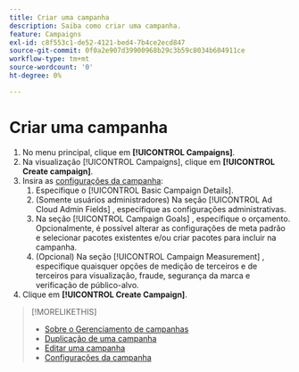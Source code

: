 ```yaml
---
title: Criar uma campanha
description: Saiba como criar uma campanha.
feature: Campaigns
exl-id: c8f553c1-de52-4121-bed4-7b4ce2ecd847
source-git-commit: 0f0a2e907d39900968b29c3b59c8034b604911ce
workflow-type: tm+mt
source-wordcount: '0'
ht-degree: 0%

---
```


# Criar uma campanha

1. No menu principal, clique em **[!UICONTROL Campaigns]**.
1. Na visualização [!UICONTROL Campaigns], clique em **[!UICONTROL Create campaign]**.
1. Insira as [configurações da campanha](campaign-settings.md):
   1. Especifique o [!UICONTROL Basic Campaign Details].
   1. (Somente usuários administradores) Na seção [!UICONTROL Ad Cloud Admin Fields] , especifique as configurações administrativas.
   1. Na seção [!UICONTROL Campaign Goals] , especifique o orçamento. Opcionalmente, é possível alterar as configurações de meta padrão e selecionar pacotes existentes e/ou criar pacotes para incluir na campanha.
   1. (Opcional) Na seção [!UICONTROL Campaign Measurement] , especifique quaisquer opções de medição de terceiros e de terceiros para visualização, fraude, segurança da marca e verificação de público-alvo.
1. Clique em **[!UICONTROL Create Campaign]**.

>[!MORELIKETHIS]
>
>* [Sobre o Gerenciamento de campanhas](campaign-about.md)
>* [Duplicação de uma campanha](campaign-duplicate.md)
>* [Editar uma campanha](campaign-edit.md)
>* [Configurações da campanha](campaign-settings.md)

